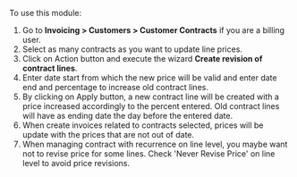 To use this module:

1.  Go to **Invoicing \> Customers \> Customer Contracts** if you are a
    billing user.
2.  Select as many contracts as you want to update line prices.
3.  Click on Action button and execute the wizard **Create revision of
    contract lines**.
4.  Enter date start from which the new price will be valid and enter
    date end and percentage to increase old contract lines.
5.  By clicking on Apply button, a new contract line will be created
    with a price increased accordingly to the percent entered. Old
    contract lines will have as ending date the day before the entered
    date.
6.  When create invoices related to contracts selected, prices will be
    update with the prices that are not out of date.
7.  When managing contract with recurrence on line level, you maybe want
    not to revise price for some lines. Check 'Never Revise Price' on
    line level to avoid price revisions.
